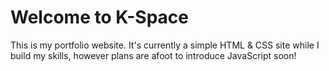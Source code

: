 # Welcome to K-Space

This is my portfolio website. It's currently a simple HTML & CSS site while I build my skills, however plans are afoot to introduce JavaScript soon!
